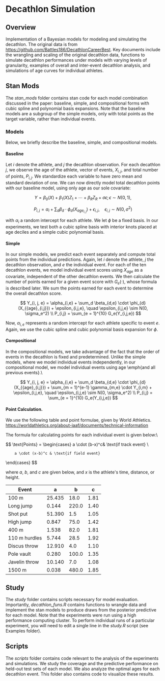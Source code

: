 # Decathlon Simulation

## Overview

Implementation of a Bayesian models for modeling and simulating the decathlon. The original data is from https://github.com/Battles186/DecathlonCareerBest. Key documents include the wrangling and scaling of the original decathlon data, functions to simulate decathlon performances under models with varying levels of granularity, examples of overall and inter-event decathlon analysis, and simulations of age curves for individual athletes.

## Stan Mods

The *stan_mods* folder contains stan code for each model combination discussed in the paper: baseline, simple, and compositional forms with cubic spline and polynomial basis expansions. Note that the baseline models are a subgroup of the simple models, only with total points as the target variable, rather than individual events. 

### Models

Below, we briefly describe the baseline, simple, and compositional models. 

#### Baseline

Let $i$ denote the athlete, and $j$ the decathlon observation. For each decathlon $j$, we observe the age of the athlete, vector of events, ${X}_{i,j}$, and total number of points, $P_{i,j}$. We standardize each variable to have zero mean and standard deviation of one. We can now directly model total decathlon points with our baseline model, using only age as our sole covariate:

$$
Y = \beta_{0}(X) + \beta_{1}(X)Z_{1} + \cdots + \beta_{R}Z_{R} + \sigma \epsilon; \epsilon \sim N(0,1),
$$

$$
P_{i,j} = \alpha_i + \sum_d \beta_d \cdot \phi_d(X_{{age}_{i,j}})  + \epsilon_{i,j}, \quad \epsilon_{i,j} \sim N(0, \sigma^2)
$$

with $\alpha_i$ a random intercept for each athlete. We let $\phi$ be a fixed basis. In our experiments, we test both a cubic spline basis with interior knots placed at age deciles and a simple cubic polynomial basis.

#### Simple

In our simple models, we predict each event separately and compute total points from the individual predictions. 
Again, let $i$ denote the athlete, $j$ the decathlon observation, and $e$ the individual event.
For each of the ten decathlon events, we model individual event scores using $X_{age}$ as a covariate, independent of the other decathlon events.
We then calculate the number of points earned for a given event score with $G_e(\cdot)$, whose formula is described later. We sum the points earned for each event to determine the overall decathlon score. 

$$
Y_{i, j, e} = \alpha_{i,e} + \sum_d \beta_{d,e} \cdot \phi_{d}(X_{{age}_{i,j}})  + \epsilon_{i,j,e}, \quad \epsilon_{i,j,e} \sim N(0, \sigma_e^2) \\
P_{i,j} = \sum_{e = 1}^{10} G_e(Y_{i,j,e})
$$

Now, $\alpha_{i,e}$ represents a random intercept for each athlete specific to event $e$. Again, we use the cubic spline and cubic polynomial basis expansion for $\phi$.

#### Compositional

In the compositional models, we take advantage of the fact that the order of events in the decathlon is fixed and predetermined. 
Unlike the simple models, where we model individual events independently, in our compositional model, we model individual events using age \emph{and all previous events}.\

$$
Y_{i, j, e} = \alpha_{i,e} + \sum_d \beta_{d,e} \cdot \phi_{d}(X_{{age}_{i,j}}) + \sum_{m = 1}^{e-1} \gamma_{m,e} \cdot Y_{i,m}  + \epsilon_{i,j,e}, \quad \epsilon_{i,j,e} \sim N(0, \sigma_e^2) \\
P_{i,j} = \sum_{e = 1}^{10} G_e(Y_{i,j,e})
$$

#### Point Calculation.

We use the following table and point formulae, given by World Athletics. https://worldathletics.org/about-iaaf/documents/technical-information

The formula for calculating points for each individual event is given below:\

$$
\text{Points} = 
\begin{cases}
        a \cdot (b-x)^c& \text{if track event} \\
    
        a \cdot (x-b)^c & \text{if field event}
\end{cases}
$$

where $a$, $b$, and $c$ are given below, and $x$ is the athlete's time, distance, or height.

| Event         | a      | b     | c    |
|---------------|--------|-------|------|
| 100 m         | 25.435 | 18.0  | 1.81 |
| Long jump     | 0.144  | 220.0 | 1.40 |
| Shot put      | 51.390 | 1.5   | 1.05 |
| High jump     | 0.847  | 75.0  | 1.42 |
| 400 m         | 1.538  | 82.0  | 1.81 |
| 110 m hurdles | 5.744  | 28.5  | 1.92 |
| Discus throw  | 12.910 | 4.0   | 1.10 |
| Pole vault    | 0.280  | 100.0 | 1.35 |
| Javelin throw | 10.140 | 7.0   | 1.08 |
| 1500 m        | 0.038  | 480.0 | 1.85 |


## Study

The *study* folder contains scripts necessary for model evaluation. Importantly, *decathlon_funs.R* contains functions to wrangle data and implement the stan models to produce draws from the posterior predictive for each model. Note that the experiments were run using a high performance computing cluster. To perform individual runs of a particular experiment, you will need to edit a single line in the *study.R* script (see Examples folder).

## Scripts

The *scripts* folder contains code relevant to the analysis of the experiments and simulations. We study the coverage and the predictive performance on held-out test sets of each model. We also analyze the optimal ages for each decathlon event. This folder also contains code to visualize these results.
